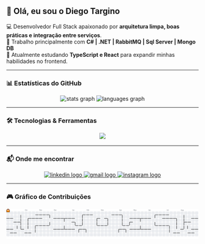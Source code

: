 ## 👋 Olá, eu sou o Diego Targino  

💻 Desenvolvedor Full Stack apaixonado por **arquitetura limpa, boas práticas e integração entre serviços**.  
🚀 Trabalho principalmente com **C# | .NET | RabbitMQ | Sql Server | Mongo DB**  
🌱 Atualmente estudando **TypeScript e React** para expandir minhas habilidades no frontend.  

---

### 📊 Estatísticas do GitHub  

<div align="center">
  <img src="https://github-readme-stats.vercel.app/api?username=diego-targino&show_icons=true&count_private=true&theme=dracula&hide_border=false" height="160" alt="stats graph" />
  <img src="https://github-readme-stats.vercel.app/api/top-langs?username=diego-targino&layout=compact&theme=dracula&hide_border=false" height="160" alt="languages graph" />
</div>

---

### 🛠️ Tecnologias & Ferramentas  

<div align="center">
  <img src="https://skillicons.dev/icons?i=cs,dotnet,ts,js,react,py,postgresql,git,github" height="45" />
</div>

---

### 📬 Onde me encontrar  

<div align="center">
  <a href="https://www.linkedin.com/in/diego-targino-a18015211" target="_blank">
    <img src="https://img.shields.io/static/v1?message=LinkedIn&logo=linkedin&label=&color=0077B5&logoColor=white&style=for-the-badge" height="30" alt="linkedin logo" />
  </a>
  <a href="mailto:diego.targino314@gmail.com">
    <img src="https://img.shields.io/static/v1?message=Gmail&logo=gmail&label=&color=D14836&logoColor=white&style=for-the-badge" height="30" alt="gmail logo" />
  </a>
  <a href="https://instagram.com/diego.targin0" target="_blank">
    <img src="https://img.shields.io/static/v1?message=Instagram&logo=instagram&label=&color=E4405F&logoColor=white&style=for-the-badge" height="30" alt="instagram logo" />
  </a>
</div>

---

### 🎮 Gráfico de Contribuições  

<picture>
  <source media="(prefers-color-scheme: dark)" srcset="https://raw.githubusercontent.com/diego-targino/diego-targino/output/pacman-contribution-graph-dark.svg">
  <source media="(prefers-color-scheme: light)" srcset="https://raw.githubusercontent.com/diego-targino/diego-targino/output/pacman-contribution-graph.svg">
  <img alt="pacman contribution graph" src="https://raw.githubusercontent.com/diego-targino/diego-targino/output/pacman-contribution-graph.svg">
</picture>

